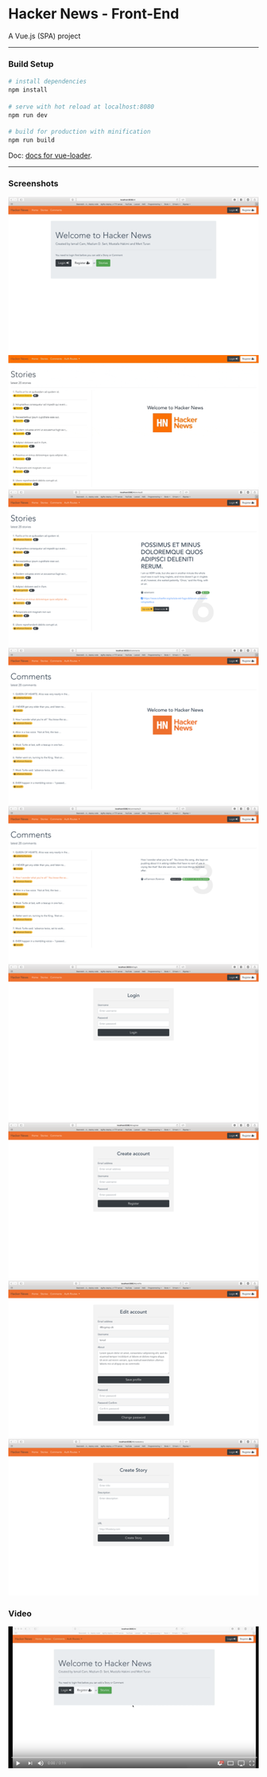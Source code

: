 # Hacker News - Front-End
A Vue.js (SPA) project

---

### Build Setup

``` bash
# install dependencies
npm install

# serve with hot reload at localhost:8080
npm run dev

# build for production with minification
npm run build
```

Doc: [docs for vue-loader](http://vuejs.github.io/vue-loader).

---

### Screenshots
<img src="images/1.png">
<img src="images/3.gif">
<img src="images/3.png">
<img src="images/8.png">
<img src="images/9.png">
<img src="images/4.png">
<img src="images/5.png">
<img src="images/6.png">
<img src="images/7.png">

### Video
<a href="https://www.youtube.com/watch?v=XWNu7SJzyRI" target="_blank">
<img src="images/youtube.png">
</a>

